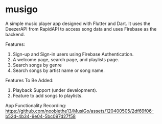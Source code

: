 # musigo
A simple music player app designed with Flutter and Dart. It uses the DeezerAPI from RapidAPI to access song data and uses Firebase as the backend.

Features:
1. Sign-up and Sign-in users using Firebase Authentication.
2. A welcome page, search page, and playlists page.
3. Search songs by genre
4. Search songs by artist name or song name.

Features To Be Added:
1. Playback Support (under development).
2. Feature to add songs to playlists.

App Functionality Recording:
https://github.com/noobiethe13/MusiGo/assets/120400505/2df69f06-b52d-4b34-9e04-5bc097d27f58

